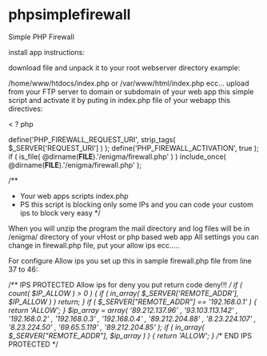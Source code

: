 # phpsimplefirewall
Simple PHP Firewall

install app instructions:

download file and unpack it to your root webserver directory example:

/home/www/htdocs/index.php   or    /var/www/html/index.php   ecc... upload from your FTP server to domain or subdomain of your web app this simple script and activate it by puting in index.php file of your webapp this directives:

<  ?    php 

define('PHP_FIREWALL_REQUEST_URI', strip_tags( $_SERVER['REQUEST_URI'] ) );
define('PHP_FIREWALL_ACTIVATION', true );
if ( is_file( @dirname(__FILE__).'/enigma/firewall.php' ) )
	include_once( @dirname(__FILE__).'/enigma/firewall.php' );

/**
 * Your web apps scripts index.php
 * PS this script is blocking only some IPs and you can code your custom ips to block very easy
 */

When you will unzip the program the mail directory and log files will be in /enigma/ directory of your vHost or php based web app
All settings you can change in firewall.php file, put your allow ips ecc.....

For configure Allow ips you set up this in sample firewall.php file from line 37 to 46:

/** IPS PROTECTED  Allow ips for deny you put return code deny!!! */
if ( count( $IP_ALLOW ) > 0 ) {
	if ( in_array( $_SERVER['REMOTE_ADDR'], $IP_ALLOW ) ) return;
}
if ( $_SERVER["REMOTE_ADDR"] == '192.168.0.1' ) {
 	return 'ALLOW'; 
 }
$ip_array = array( '89.212.137.96' , '93.103.113.142' , '192.168.0.2' , '192.168.0.3' , '192.168.0.4' , '89.212.204.88' , '8.23.224.107' , '8.23.224.50' , '69.65.5.119' , '89.212.204.85' );
if ( in_array( $_SERVER["REMOTE_ADDR"], $ip_array ) ) {
return 'ALLOW'; 
}
/** END IPS PROTECTED */

